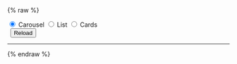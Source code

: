 ---
---

{% raw %}
<style>
  .btn-group * {
    box-shadow: none !important;
  }
  #reload-btn {
    margin-left: 0.5em;
  }
</style>
<section>
  <div id="layout-radio-group" class="btn-group" role="group">
    <input type="radio" class="btn-check" name="layout" value="carousel" id="layout-radio-carousel" autocomplete="off" checked>
    <label class="btn btn-outline-primary" for="layout-radio-carousel">Carousel</label>
    <input type="radio" class="btn-check" name="layout" value="list" id="layout-radio-list" autocomplete="off">
    <label class="btn btn-outline-primary" for="layout-radio-list">List</label>
    <input type="radio" class="btn-check" name="layout" value="cards" id="layout-radio-cards" autocomplete="off">
    <label class="btn btn-outline-primary" for="layout-radio-cards">Cards</label>
  </div>
  <button id="reload-btn" type="button" class="btn btn-success">Reload</button>
</section>
<script>
  const radioGroup = document.querySelector('#layout-radio-group');
  radioGroup.addEventListener('change', event => {
    const value = window.selectedLayout = event.target.value;
    window.onSelectLayout && window.onSelectLayout(value);
  });
  for (const radio of radioGroup.querySelectorAll('input[type="radio"]')) {
    if (radio.checked) {
      window.selectedLayout = radio.value;
      break;
    }
  }
  document.querySelector('#reload-btn').addEventListener('click', () => { window.onReload && window.onReload(); });
</script>
<hr>
<section>
  <miso-recommendation>
    <miso-results></miso-results>
  </miso-recommendation>
</section>
<script>
const misocmd = window.misocmd || (window.misocmd = []);
misocmd.push(() => {
  MisoClient.plugins.use('std:ui');
  const client = new MisoClient({
    apiKey: '...',
    apiHost: 'http://localhost:9901/api',
  });
  const workflow = client.ui.recommendations.get();
  //workflow.useSource(window.helpers.api);
  workflow.useApi('user_to_products', { rows: 6 });
  window.onReload = () => workflow.reset().start();
  window.onSelectLayout = value => workflow.useLayouts({ results: value });
  window.onSelectLayout(window.selectedLayout);
  workflow.start();
});
</script>
{% endraw %}
